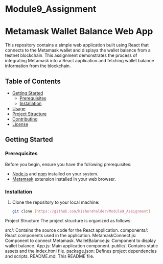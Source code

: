 # Module9_Assignment
# Metamask Wallet Balance Web App

This repository contains a simple web application built using React that connects to the Metamask wallet and displays the wallet balance from a testnet blockchain. This assignment demonstrates the process of integrating Metamask into a React application and fetching wallet balance information from the blockchain.

## Table of Contents

- [Getting Started](#getting-started)
  - [Prerequisites](#prerequisites)
  - [Installation](#installation)
- [Usage](#usage)
- [Project Structure](#project-structure)
- [Contributing](#contributing)
- [License](#license)

## Getting Started

### Prerequisites

Before you begin, ensure you have the following prerequisites:

- [Node.js](https://nodejs.org/) and [npm](https://www.npmjs.com/) installed on your system.
- [Metamask](https://metamask.io/) extension installed in your web browser.

### Installation

1. Clone the repository to your local machine:

   ```bash
   git clone [https://github.com/kishorehalder/Module9_Assignment]
Project Structure
The project structure is organized as follows:

src/: Contains the source code for the React application.
components/: React components used in the application.
MetamaskConnect.js: Component to connect Metamask.
WalletBalance.js: Component to display wallet balance.
App.js: Main application component.
public/: Contains static assets and the index.html file.
package.json: Defines project dependencies and scripts.
README.md: This README file.
